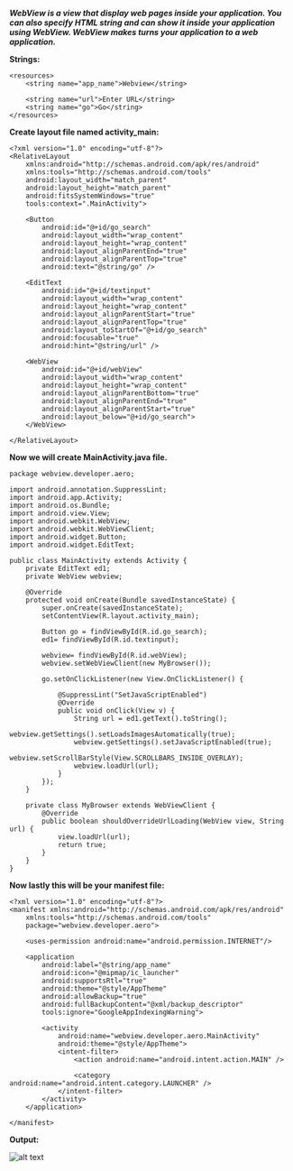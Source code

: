 ***WebView is a view that display web pages inside your application. You can also specify HTML string and can show it inside your application using WebView. WebView makes turns your application to a web application.***

**Strings:**

    <resources>
        <string name="app_name">Webview</string>

        <string name="url">Enter URL</string>
        <string name="go">Go</string>
    </resources>

**Create layout file named activity_main:**

    <?xml version="1.0" encoding="utf-8"?>
    <RelativeLayout
        xmlns:android="http://schemas.android.com/apk/res/android"
        xmlns:tools="http://schemas.android.com/tools"
        android:layout_width="match_parent"
        android:layout_height="match_parent"
        android:fitsSystemWindows="true"
        tools:context=".MainActivity">

        <Button
            android:id="@+id/go_search"
            android:layout_width="wrap_content"
            android:layout_height="wrap_content"
            android:layout_alignParentEnd="true"
            android:layout_alignParentTop="true"
            android:text="@string/go" />

        <EditText
            android:id="@+id/textinput"
            android:layout_width="wrap_content"
            android:layout_height="wrap_content"
            android:layout_alignParentStart="true"
            android:layout_alignParentTop="true"
            android:layout_toStartOf="@+id/go_search"
            android:focusable="true"
            android:hint="@string/url" />

        <WebView
            android:id="@+id/webView"
            android:layout_width="wrap_content"
            android:layout_height="wrap_content"
            android:layout_alignParentBottom="true"
            android:layout_alignParentEnd="true"
            android:layout_alignParentStart="true"
            android:layout_below="@+id/go_search">
        </WebView>

    </RelativeLayout>

**Now we will create MainActivity.java file.**

    package webview.developer.aero;

    import android.annotation.SuppressLint;
    import android.app.Activity;
    import android.os.Bundle;
    import android.view.View;
    import android.webkit.WebView;
    import android.webkit.WebViewClient;
    import android.widget.Button;
    import android.widget.EditText;

    public class MainActivity extends Activity {
        private EditText ed1;
        private WebView webview;

        @Override
        protected void onCreate(Bundle savedInstanceState) {
            super.onCreate(savedInstanceState);
            setContentView(R.layout.activity_main);

            Button go = findViewById(R.id.go_search);
            ed1= findViewById(R.id.textinput);

            webview= findViewById(R.id.webView);
            webview.setWebViewClient(new MyBrowser());

            go.setOnClickListener(new View.OnClickListener() {

                @SuppressLint("SetJavaScriptEnabled")
                @Override
                public void onClick(View v) {
                    String url = ed1.getText().toString();
                    webview.getSettings().setLoadsImagesAutomatically(true);
                    webview.getSettings().setJavaScriptEnabled(true);
                    webview.setScrollBarStyle(View.SCROLLBARS_INSIDE_OVERLAY);
                    webview.loadUrl(url);
                }
            });
        }

        private class MyBrowser extends WebViewClient {
            @Override
            public boolean shouldOverrideUrlLoading(WebView view, String url) {
                view.loadUrl(url);
                return true;
            }
        }
    }

**Now lastly this will be your manifest file:**

    <?xml version="1.0" encoding="utf-8"?>
    <manifest xmlns:android="http://schemas.android.com/apk/res/android"
        xmlns:tools="http://schemas.android.com/tools"
        package="webview.developer.aero">

        <uses-permission android:name="android.permission.INTERNET"/>

        <application
            android:label="@string/app_name"
            android:icon="@mipmap/ic_launcher"
            android:supportsRtl="true"
            android:theme="@style/AppTheme"
            android:allowBackup="true"
            android:fullBackupContent="@xml/backup_descriptor"
            tools:ignore="GoogleAppIndexingWarning">

            <activity
                android:name="webview.developer.aero.MainActivity"
                android:theme="@style/AppTheme">
                <intent-filter>
                    <action android:name="android.intent.action.MAIN" />

                    <category android:name="android.intent.category.LAUNCHER" />
                </intent-filter>
            </activity>
        </application>

    </manifest>

**Output:**    

![alt text]()